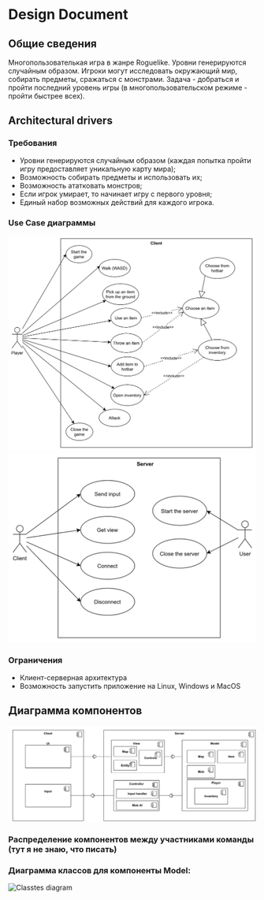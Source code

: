 # Design Document
## Общие сведения
Многопользователькая игра в жанре Roguelike. Уровни генерируются случайным образом. Игроки могут исследовать окружающий мир, собирать предметы, сражаться с монстрами. Задача - добраться и пройти последний уровень игры (в многопользовательском режиме - пройти быстрее всех). 
## Architectural drivers
### Требования
- Уровни генерируются случайным образом (каждая попытка пройти игру предоставляет уникальную карту мира);
- Возможность собирать предметы и использовать их;
- Возможность ататковать монстров;
- Если игрок умирает, то начинает игру с первого уровня; 
- Единый набор возможных действий для каждого игрока.

### Use Case диаграммы
![Player-Client](docs/use_case1.png)
![Client-Server](docs/use_case2.png)
### Ограничения
- Клиент-серверная архитектура
- Возможность запустить приложение на Linux, Windows и MacOS

## Диаграмма компонентов
![Component diagram](docs/components.png)
### Распределение компонентов между участниками команды (тут я не знаю, что писать)
### Диаграмма классов для компоненты Model:
![Classtes diagram](classes_model.png)

